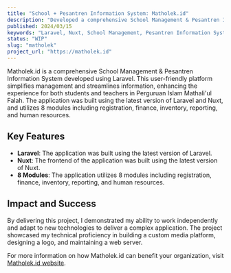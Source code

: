 ```yaml
---
title: "School + Pesantren Information System: Matholek.id"
description: "Developed a comprehensive School Management & Pesantren Information System using Laravel. This user-friendly platform simplifies management and streamlines information, enhancing the experience for both students and teachers in Perguruan Islam Mathali'ul Falah."
published: 2024/03/15
keywords: "Laravel, Nuxt, School Management, Pesantren Information System"
status: "WIP"
slug: "matholek"
project_url: "https://matholek.id"
---
```


Matholek.id is a comprehensive School Management & Pesantren Information System developed using Laravel. This user-friendly platform simplifies management and streamlines information, enhancing the experience for both students and teachers in Perguruan Islam Mathali'ul Falah. The application was built using the latest version of Laravel and Nuxt, and utilizes 8 modules including registration, finance, inventory, reporting, and human resources.

## Key Features

-   **Laravel**: The application was built using the latest version of Laravel.
-   **Nuxt**: The frontend of the application was built using the latest version of Nuxt.
-   **8 Modules**: The application utilizes 8 modules including registration, finance, inventory, reporting, and human resources.

## Impact and Success

By delivering this project, I demonstrated my ability to work independently and adapt to new technologies to deliver a complex application. The project showcased my technical proficiency in building a custom media platform, designing a logo, and maintaining a web server.

For more information on how Matholek.id can benefit your organization, visit [Matholek.id website](https://matholek.id).
